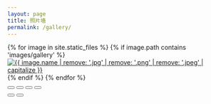 ```yaml
---
layout: page
title: 照片墙
permalink: /gallery/
---
```


<div class="photo-gallery-container">
  <div id="justified-gallery">
    {% for image in site.static_files %}
      {% if image.path contains 'images/gallery' %}
        <a href="{{ site.baseurl }}{{ image.path }}" 
           data-pswp-width="2000" 
           data-pswp-height="1500" 
           data-cropped="false">
          <img src="{{ site.baseurl }}{{ image.path }}" alt="{{ image.name | remove: '.jpg' | remove: '.png' | remove: '.jpeg' | capitalize }}"/>
        </a>
      {% endif %}
    {% endfor %}
  </div>
</div>

<!-- PhotoSwipe UI 容器 -->
<div class="pswp" tabindex="-1" role="dialog" aria-hidden="true">
  <div class="pswp__bg"></div>
  <div class="pswp__scroll-wrap">
    <div class="pswp__container">
      <div class="pswp__item"></div>
      <div class="pswp__item"></div>
      <div class="pswp__item"></div>
    </div>
    <div class="pswp__ui pswp__ui--hidden">
      <div class="pswp__top-bar">
        <div class="pswp__counter"></div>
        <button class="pswp__button pswp__button--close" title="关闭 (Esc)"></button>
        <button class="pswp__button pswp__button--share" title="分享"></button>
        <button class="pswp__button pswp__button--fs" title="全屏"></button>
        <button class="pswp__button pswp__button--zoom" title="放大/缩小"></button>
        <div class="pswp__preloader">
          <div class="pswp__preloader__icn">
            <div class="pswp__preloader__cut">
              <div class="pswp__preloader__donut"></div>
            </div>
          </div>
        </div>
      </div>
      <div class="pswp__share-modal pswp__share-modal--hidden pswp__single-tap">
        <div class="pswp__share-tooltip"></div>
      </div>
      <button class="pswp__button pswp__button--arrow--left" title="上一张"></button>
      <button class="pswp__button pswp__button--arrow--right" title="下一张"></button>
      <div class="pswp__caption">
        <div class="pswp__caption__center"></div>
      </div>
    </div>
  </div>
</div>

<!-- 引入所需的库 -->
<link rel="stylesheet" href="https://cdn.jsdelivr.net/npm/justifiedGallery@3.8.1/dist/css/justifiedGallery.min.css">
<link rel="stylesheet" href="https://cdn.jsdelivr.net/npm/photoswipe@5.3.8/dist/photoswipe.css">
<link rel="stylesheet" href="https://cdn.jsdelivr.net/npm/photoswipe@5.3.8/dist/default-skin/default-skin.css">

<script src="https://cdn.jsdelivr.net/npm/jquery@3.6.4/dist/jquery.min.js"></script>
<script src="https://cdn.jsdelivr.net/npm/justifiedGallery@3.8.1/dist/js/jquery.justifiedGallery.min.js"></script>
<script src="https://cdn.jsdelivr.net/npm/photoswipe@5.3.8/dist/umd/photoswipe.umd.min.js"></script>
<script src="https://cdn.jsdelivr.net/npm/photoswipe@5.3.8/dist/umd/photoswipe-lightbox.umd.min.js"></script>

<script>
  document.addEventListener('DOMContentLoaded', function() {
    // 初始化 Justified Gallery
    $("#justified-gallery").justifiedGallery({
      rowHeight: 200,         // 行高
      margins: 5,             // 图片间距
      lastRow: 'justify',     // 最后一行的对齐方式
      border: 0,              // 边框宽度
      randomize: false,       // 是否随机排序
      waitThumbnailsLoad: true // 等待所有缩略图加载完成
    });

    // 初始化 PhotoSwipe
    const lightbox = new PhotoSwipeLightbox({
      gallery: '#justified-gallery',
      children: 'a',
      pswpModule: PhotoSwipe,
      showHideAnimationType: 'zoom'
    });

    // 获取图片实际尺寸
    lightbox.addFilter('itemData', (itemData, index) => {
      const img = new Image();
      img.src = itemData.src;
      
      // 异步获取图片大小
      img.onload = function() {
        itemData.width = img.naturalWidth;
        itemData.height = img.naturalHeight;
      };
      
      return itemData;
    });

    lightbox.init();
  });
</script>